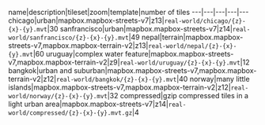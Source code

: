 name|description|tileset|zoom|template|number of tiles
---|---|---|---|---
chicago|urban|mapbox.mapbox-streets-v7|z13|`real-world/chicago/{z}-{x}-{y}.mvt`|30
sanfrancisco|urban|mapbox.mapbox-streets-v7|z14|`real-world/sanfrancisco/{z}-{x}-{y}.mvt`|49
nepal|terrain|mapbox.mapbox-streets-v7,mapbox.mapbox-terrain-v2|z13|`real-world/nepal/{z}-{x}-{y}.mvt`|60
uruguay|complex water feature|mapbox.mapbox-streets-v7,mapbox.mapbox-terrain-v2|z9|`real-world/uruguay/{z}-{x}-{y}.mvt`|12
bangkok|urban and suburban|mapbox.mapbox-streets-v7,mapbox.mapbox-terrain-v2|z12|`real-world/bangkok/{z}-{x}-{y}.mvt`|40
norway|many little islands|mapbox.mapbox-streets-v7,mapbox.mapbox-terrain-v2|z12|`real-world/norway/{z}-{x}-{y}.mvt`|32
compressed|gzip compressed tiles in a light urban area|mapbox.mapbox-streets-v7|z14|`real-world/compressed/{z}-{x}-{y}.mvt.gz`|4
